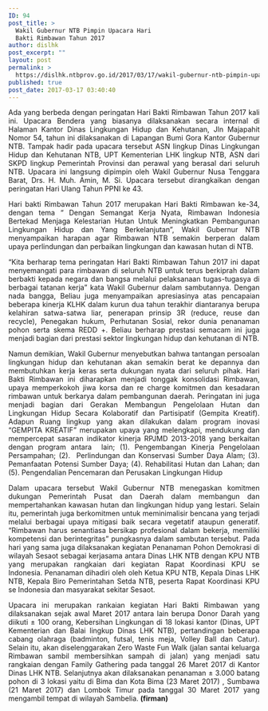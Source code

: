 ```yaml
---
ID: 94
post_title: >
  Wakil Gubernur NTB Pimpin Upacara Hari
  Bakti Rimbawan Tahun 2017
author: dislhk
post_excerpt: ""
layout: post
permalink: >
  https://dislhk.ntbprov.go.id/2017/03/17/wakil-gubernur-ntb-pimpin-upacara-hari-bakti-rimbawan-tahun-2017/
published: true
post_date: 2017-03-17 03:40:40
---
```

<p style="text-align: justify;">Ada yang berbeda dengan peringatan Hari Bakti Rimbawan Tahun 2017 kali ini. Upacara Bendera yang biasanya dilaksanakan secara internal di Halaman Kantor Dinas Lingkungan Hidup dan Kehutanan, Jln Majapahit Nomor 54, tahun ini dilaksanakan di Lapangan Bumi Gora Kantor Gubernur NTB. Tampak hadir pada upacara tersebut ASN lingkup Dinas Lingkungan Hidup dan Kehutanan NTB, UPT Kementerian LHK lingkup NTB, ASN dari SKPD lingkup Pemerintah Provinsi dan perawal yang berasal dari seluruh NTB. Upacara ini langsung dipimpin oleh Wakil Gubernur Nusa Tenggara Barat, Drs. H. Muh. Amin, M. Si. Upacara tersebut dirangkaikan dengan peringatan Hari Ulang Tahun PPNI ke 43.</p>
<p style="text-align: justify;">Hari bakti Rimbawan Tahun 2017 merupakan Hari Bakti Rimbawan ke-34, dengan tema “ Dengan Semangat Kerja Nyata, Rimbawan Indonesia Bertekad Menjaga Kelestarian Hutan Untuk Meningkatkan Pembangunan Lingkungan Hidup dan Yang Berkelanjutan”, Wakil Gubernur NTB menyampaikan harapan agar Rimbawan NTB semakin berperan dalam upaya perlindungan dan perbaikan lingkungan dan kawasan hutan di NTB.</p>
<p style="text-align: justify;">“Kita berharap tema peringatan Hari Bakti Rimbawan Tahun 2017 ini dapat menyemangati para rimbawan di seluruh NTB untuk terus berkiprah dalam berbakti kepada negara dan bangsa melalui pelaksanaan tugas-tugasya di berbagai tatanan kerja” kata Wakil Gubernur dalam sambutannya. Dengan nada bangga, Beliau juga menyampaikan apresiasinya atas pencapaian beberapa kinerja KLHK dalam kurun dua tahun terakhir diantaranya berupa kelahiran satwa-satwa liar, penerapan prinsip 3R (reduce, reuse dan recycle), Penegakan hukum, Perhutanan Sosial, rekor dunia penanaman pohon serta skema REDD +. Beliau berharap prestasi semacam ini juga menjadi bagian dari prestasi sektor lingkungan hidup dan kehutanan di NTB.</p>
<p style="text-align: justify;">Namun demikian, Wakil Gubernur menyebutkan bahwa tantangan persoalan lingkungan hidup dan kehutanan akan semakin berat ke depannya dan membutuhkan kerja keras serta dukungan nyata dari seluruh pihak. Hari Bakti Rimbawan ini diharapkan menjadi tonggak konsolidasi Rimbawan, upaya memperkokoh jiwa korsa dan re charge komitmen dan kesadaran rimbawan untuk berkarya dalam pembangunan daerah. Peringatan ini juga menjadi bagian dari Gerakan Membangun Pengelolaan Hutan dan Lingkungan Hidup Secara Kolaboratif dan Partisipatif (Gempita Kreatif). Adapun Ruang lingkup yang akan dilakukan dalam program inovasi “GEMPITA KREATIF” merupakan upaya yang melengkapi, mendukung dan mempercepat sasaran indikator kinerja RPJMD 2013-2018 yang berkaitan dengan program antara&nbsp; lain; (1). Pengembangan Kinerja Pengelolaan Persampahan; (2).&nbsp; Perlindungan dan Konservasi Sumber Daya Alam; (3). Pemanfaatan Potensi Sumber Daya; (4). Rehabilitasi Hutan dan Lahan; dan (5). Pengendalian Pencemaran dan Perusakan Lingkungan Hidup</p>
<p style="text-align: justify;">Dalam upacara tersebut Wakil Gubernur NTB menegaskan komitmen dukungan Pemerintah Pusat dan Daerah dalam membangun dan mempertahankan kawasan hutan dan lingkungan hidup yang lestari. Selain itu, pemerintah juga berkomitmen untuk meminimalisir bencana yang terjadi melalui berbagai upaya mitigasi baik secara vegetatif ataupun generatif. “Rimbawan harus senantiasa bersikap profesional dalam bekerja, memiliki kompetensi dan berintegritas” pungkasnya dalam sambutan tersebut.
Pada hari yang sama juga dilaksanakan kegiatan Penanaman Pohon Demokrasi di wilayah Sesaot sebagai kerjasama antara Dinas LHK NTB dengan KPU NTB yang merupakan rangkaian dari kegiatan Rapat Koordinasi KPU se Indonesia. Penanaman dihadiri oleh oleh Ketua KPU NTB, Kepala Dinas LHK NTB, Kepala Biro Pemerintahan Setda NTB, peserta Rapat Koordinasi KPU se Indonesia dan masyarakat sekitar Sesaot.</p>
<p style="text-align: justify;">Upacara ini merupakan rankaian kegiatan Hari Bakti Rimbawan yang dilaksanakan sejak awal Maret 2017 antara lain berupa Donor Darah yang diikuti ± 100 orang, Kebersihan Lingkungan di 18 lokasi kantor (Dinas, UPT Kementerian dan Balai lingkup Dinas LHK NTB), pertandingan beberapa cabang olahraga (badminton, futsal, tenis meja, Volley Ball dan Catur). Selain itu, akan diselenggarakan Zero Waste Fun Walk (jalan santai keluarga Rimbawan sambil membersihkan sampah di jalan) yang menjadi satu rangkaian dengan Family Gathering pada tanggal 26 Maret 2017 di Kantor Dinas LHK NTB. Selanjutnya akan dilaksanakan penanaman ± 3.000 batang pohon di 3 lokasi yaitu di Bima dan Kota Bima (23 Maret 2017) , Sumbawa (21 Maret 2017) dan Lombok Timur pada tanggal 30 Maret 2017 yang mengambil tempat di wilayah Sambelia. <strong>(firman)</strong></p>
&nbsp;